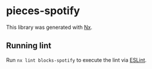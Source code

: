 # pieces-spotify

This library was generated with [Nx](https://nx.dev).

## Running lint

Run `nx lint blocks-spotify` to execute the lint via [ESLint](https://eslint.org/).
